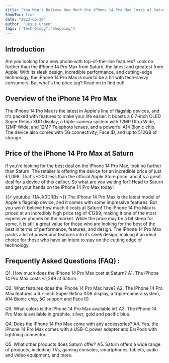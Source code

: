 ```yaml
---
title: "You Won't Believe How Much the iPhone 14 Pro Max Costs at Saturn!"
ShowToc: true 
date: "2023-05-30"
author: "Jesus Green" 
tags: ["Technology","Shopping"]
---
```

## Introduction
Are you looking for a new phone with top-of-the-line features? Look no further than the iPhone 14 Pro Max from Saturn, the latest and greatest from Apple. With its sleek design, incredible performance, and cutting-edge technology, the iPhone 14 Pro Max is sure to be a hit with tech-savvy consumers. But what's the price tag? Read on to find out!

## Overview of the iPhone 14 Pro Max
The iPhone 14 Pro Max is the latest in Apple's line of flagship devices, and it's packed with features to make your life easier. It boasts a 6.7-inch OLED Super Retina XDR display, a triple-camera system with 12MP Ultra Wide, 12MP Wide, and 12MP Telephoto lenses, and a powerful A14 Bionic chip. The device also comes with 5G connectivity, Face ID, and up to 512GB of storage.

## Price of the iPhone 14 Pro Max at Saturn
If you're looking for the best deal on the iPhone 14 Pro Max, look no further than Saturn. The retailer is offering the device for an incredible price of just €1,099. That's €200 less than the official Apple Store price, and it's a great deal for a device of this caliber. So what are you waiting for? Head to Saturn and get your hands on the iPhone 14 Pro Max today!

{{< youtube I11AJX0DRBs >}} 
The iPhone 14 Pro Max is the latest model of Apple's flagship device, and it comes with some impressive features. But you won't believe how much it costs at Saturn! The iPhone 14 Pro Max is priced at an incredibly high price tag of €1299, making it one of the most expensive phones on the market. While the price may be a bit steep for some, it is still a great value for those who are looking for the best of the best in terms of performance, features, and design. The iPhone 14 Pro Max packs a lot of power and features into its sleek design, making it an ideal choice for those who have an intent to stay on the cutting edge of technology.

## Frequently Asked Questions (FAQ) :
Q1. How much does the iPhone 14 Pro Max cost at Saturn?
A1. The iPhone 14 Pro Max costs €1,299 at Saturn.

Q2. What features does the iPhone 14 Pro Max have?
A2. The iPhone 14 Pro Max features a 6.7-inch Super Retina XDR display, a triple-camera system, A14 Bionic chip, 5G support and Face ID.

Q3. What colors is the iPhone 14 Pro Max available in?
A3. The iPhone 14 Pro Max is available in graphite, silver, gold and pacific blue.

Q4. Does the iPhone 14 Pro Max come with any accessories?
A4. Yes, the iPhone 14 Pro Max comes with a USB-C power adapter and EarPods with lightning connector.

Q5. What other products does Saturn offer?
A5. Saturn offers a wide range of products, including TVs, gaming consoles, smartphones, tablets, audio and video equipment, and more.


